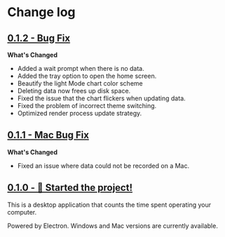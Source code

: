 # Change log

## [0.1.2 - Bug Fix](https://github.com/Jannchie/active-time/releases/tag/v0.1.2)

**What's Changed**

- Added a wait prompt when there is no data.
- Added the tray option to open the home screen.
- Beautify the light Mode chart color scheme
- Deleting data now frees up disk space.
- Fixed the issue that the chart flickers when updating data.
- Fixed the problem of incorrect theme switching.
- Optimized render process update strategy.

## [0.1.1 - Mac Bug Fix](https://github.com/Jannchie/active-time/releases/tag/v0.1.1)

**What's Changed**

- Fixed an issue where data could not be recorded on a Mac.

## [0.1.0 - 🚀 Started the project!](https://github.com/Jannchie/active-time/releases/tag/v0.1.0)

This is a desktop application that counts the time spent operating your computer.

Powered by Electron. Windows and Mac versions are currently available.
